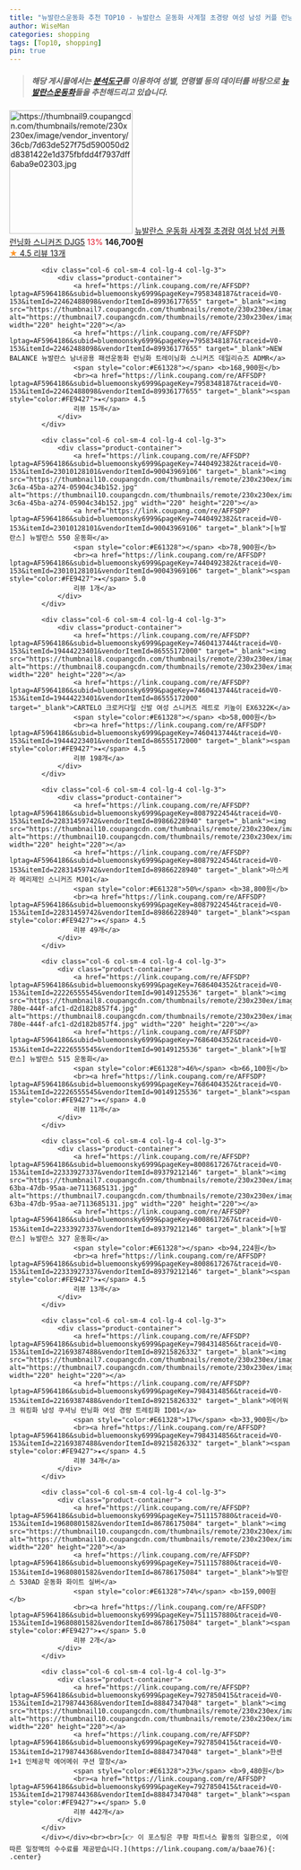 ```yaml
---
title: "뉴발란스운동화 추천 TOP10 - 뉴발란스 운동화 사계절 초경량 여성 남성 커플 런닝화 스니커즈 DJG5"
author: WiseMan
categories: shopping
tags: [Top10, shopping]
pin: true
---
```


> ##### 해당 게시물에서는 [**분석도구**](https://itemscout.io/)를 이용하여 **성별**, **연령별** 등의 데이터를 바탕으로 [**뉴발란스운동화**](https://link.coupang.com/a/baae76)들을 추천해드리고 있습니다.
<div class="container"><div class="row">
            <div class="col-6 col-sm-4 col-lg-4 col-lg-3">
                <div class="product-container">
                    <a href="https://link.coupang.com/re/AFFSDP?lptag=AF5964186&subid=bluemoonsky6999&pageKey=8084956018&traceid=V0-153&itemId=22847844520&vendorItemId=89968588616" target="_blank"><img src="https://thumbnail9.coupangcdn.com/thumbnails/remote/230x230ex/image/vendor_inventory/36cb/7d63de527f75d590050d2d8381422e1d375fbfdd4f7937dff6aba9e02303.jpg" alt="https://thumbnail9.coupangcdn.com/thumbnails/remote/230x230ex/image/vendor_inventory/36cb/7d63de527f75d590050d2d8381422e1d375fbfdd4f7937dff6aba9e02303.jpg" width="220" height="220"></a>
                    <a href="https://link.coupang.com/re/AFFSDP?lptag=AF5964186&subid=bluemoonsky6999&pageKey=8084956018&traceid=V0-153&itemId=22847844520&vendorItemId=89968588616" target="_blank">뉴발란스 운동화 사계절 초경량 여성 남성 커플 런닝화 스니커즈 DJG5</a>
                    <span style="color:#E61328">13%</span> <b>146,700원</b>
                    <br><a href="https://link.coupang.com/re/AFFSDP?lptag=AF5964186&subid=bluemoonsky6999&pageKey=8084956018&traceid=V0-153&itemId=22847844520&vendorItemId=89968588616" target="_blank"><span style="color:#FE9427">★</span> 4.5
                    리뷰 13개</a>
                </div>
            </div>
            
            <div class="col-6 col-sm-4 col-lg-4 col-lg-3">
                <div class="product-container">
                    <a href="https://link.coupang.com/re/AFFSDP?lptag=AF5964186&subid=bluemoonsky6999&pageKey=7958348187&traceid=V0-153&itemId=22462488098&vendorItemId=89936177655" target="_blank"><img src="https://thumbnail7.coupangcdn.com/thumbnails/remote/230x230ex/image/vendor_inventory/5907/f502d48024a91dc5a05d2462c687525d3eaafbdd59402ac1816377ba51d5.png" alt="https://thumbnail7.coupangcdn.com/thumbnails/remote/230x230ex/image/vendor_inventory/5907/f502d48024a91dc5a05d2462c687525d3eaafbdd59402ac1816377ba51d5.png" width="220" height="220"></a>
                    <a href="https://link.coupang.com/re/AFFSDP?lptag=AF5964186&subid=bluemoonsky6999&pageKey=7958348187&traceid=V0-153&itemId=22462488098&vendorItemId=89936177655" target="_blank">NEW BALANCE 뉴발란스 남녀공용 패션운동화 런닝화 트레이닝화 스니커즈 데일리슈즈 ADMR</a>
                    <span style="color:#E61328"></span> <b>168,900원</b>
                    <br><a href="https://link.coupang.com/re/AFFSDP?lptag=AF5964186&subid=bluemoonsky6999&pageKey=7958348187&traceid=V0-153&itemId=22462488098&vendorItemId=89936177655" target="_blank"><span style="color:#FE9427">★</span> 4.5
                    리뷰 15개</a>
                </div>
            </div>
            
            <div class="col-6 col-sm-4 col-lg-4 col-lg-3">
                <div class="product-container">
                    <a href="https://link.coupang.com/re/AFFSDP?lptag=AF5964186&subid=bluemoonsky6999&pageKey=7440492382&traceid=V0-153&itemId=23010128101&vendorItemId=90043969106" target="_blank"><img src="https://thumbnail10.coupangcdn.com/thumbnails/remote/230x230ex/image/retail/images/2024/05/21/18/3/03e9533e-3c6a-45ba-a274-05904c34b152.jpg" alt="https://thumbnail10.coupangcdn.com/thumbnails/remote/230x230ex/image/retail/images/2024/05/21/18/3/03e9533e-3c6a-45ba-a274-05904c34b152.jpg" width="220" height="220"></a>
                    <a href="https://link.coupang.com/re/AFFSDP?lptag=AF5964186&subid=bluemoonsky6999&pageKey=7440492382&traceid=V0-153&itemId=23010128101&vendorItemId=90043969106" target="_blank">[뉴발란스] 뉴발란스 550 운동화</a>
                    <span style="color:#E61328"></span> <b>78,900원</b>
                    <br><a href="https://link.coupang.com/re/AFFSDP?lptag=AF5964186&subid=bluemoonsky6999&pageKey=7440492382&traceid=V0-153&itemId=23010128101&vendorItemId=90043969106" target="_blank"><span style="color:#FE9427">★</span> 5.0
                    리뷰 1개</a>
                </div>
            </div>
            
            <div class="col-6 col-sm-4 col-lg-4 col-lg-3">
                <div class="product-container">
                    <a href="https://link.coupang.com/re/AFFSDP?lptag=AF5964186&subid=bluemoonsky6999&pageKey=7460413744&traceid=V0-153&itemId=19444223401&vendorItemId=86555172000" target="_blank"><img src="https://thumbnail8.coupangcdn.com/thumbnails/remote/230x230ex/image/vendor_inventory/dcc9/588e95f9080643d3df33281909d47864cd176f2144da5d1095d969444ea5.png" alt="https://thumbnail8.coupangcdn.com/thumbnails/remote/230x230ex/image/vendor_inventory/dcc9/588e95f9080643d3df33281909d47864cd176f2144da5d1095d969444ea5.png" width="220" height="220"></a>
                    <a href="https://link.coupang.com/re/AFFSDP?lptag=AF5964186&subid=bluemoonsky6999&pageKey=7460413744&traceid=V0-153&itemId=19444223401&vendorItemId=86555172000" target="_blank">CARTELO 크로커다일 신발 여성 스니커즈 레트로 키높이 EX6322K</a>
                    <span style="color:#E61328"></span> <b>58,000원</b>
                    <br><a href="https://link.coupang.com/re/AFFSDP?lptag=AF5964186&subid=bluemoonsky6999&pageKey=7460413744&traceid=V0-153&itemId=19444223401&vendorItemId=86555172000" target="_blank"><span style="color:#FE9427">★</span> 4.5
                    리뷰 198개</a>
                </div>
            </div>
            
            <div class="col-6 col-sm-4 col-lg-4 col-lg-3">
                <div class="product-container">
                    <a href="https://link.coupang.com/re/AFFSDP?lptag=AF5964186&subid=bluemoonsky6999&pageKey=8087922454&traceid=V0-153&itemId=22831459742&vendorItemId=89866228940" target="_blank"><img src="https://thumbnail10.coupangcdn.com/thumbnails/remote/230x230ex/image/vendor_inventory/0865/5c865d91b8a2fa741f5c3294004005ae73f90e25a37a5194d1f88bb557cc.jpg" alt="https://thumbnail10.coupangcdn.com/thumbnails/remote/230x230ex/image/vendor_inventory/0865/5c865d91b8a2fa741f5c3294004005ae73f90e25a37a5194d1f88bb557cc.jpg" width="220" height="220"></a>
                    <a href="https://link.coupang.com/re/AFFSDP?lptag=AF5964186&subid=bluemoonsky6999&pageKey=8087922454&traceid=V0-153&itemId=22831459742&vendorItemId=89866228940" target="_blank">마스케라 메리제인 스니커즈 MJ01</a>
                    <span style="color:#E61328">50%</span> <b>38,800원</b>
                    <br><a href="https://link.coupang.com/re/AFFSDP?lptag=AF5964186&subid=bluemoonsky6999&pageKey=8087922454&traceid=V0-153&itemId=22831459742&vendorItemId=89866228940" target="_blank"><span style="color:#FE9427">★</span> 4.5
                    리뷰 49개</a>
                </div>
            </div>
            
            <div class="col-6 col-sm-4 col-lg-4 col-lg-3">
                <div class="product-container">
                    <a href="https://link.coupang.com/re/AFFSDP?lptag=AF5964186&subid=bluemoonsky6999&pageKey=7686404352&traceid=V0-153&itemId=22226555545&vendorItemId=90149125536" target="_blank"><img src="https://thumbnail8.coupangcdn.com/thumbnails/remote/230x230ex/image/retail/images/2024/05/31/11/4/8da83c12-780e-444f-afc1-d2d182b857f4.jpg" alt="https://thumbnail8.coupangcdn.com/thumbnails/remote/230x230ex/image/retail/images/2024/05/31/11/4/8da83c12-780e-444f-afc1-d2d182b857f4.jpg" width="220" height="220"></a>
                    <a href="https://link.coupang.com/re/AFFSDP?lptag=AF5964186&subid=bluemoonsky6999&pageKey=7686404352&traceid=V0-153&itemId=22226555545&vendorItemId=90149125536" target="_blank">[뉴발란스] 뉴발란스 515 운동화</a>
                    <span style="color:#E61328">46%</span> <b>66,100원</b>
                    <br><a href="https://link.coupang.com/re/AFFSDP?lptag=AF5964186&subid=bluemoonsky6999&pageKey=7686404352&traceid=V0-153&itemId=22226555545&vendorItemId=90149125536" target="_blank"><span style="color:#FE9427">★</span> 4.0
                    리뷰 11개</a>
                </div>
            </div>
            
            <div class="col-6 col-sm-4 col-lg-4 col-lg-3">
                <div class="product-container">
                    <a href="https://link.coupang.com/re/AFFSDP?lptag=AF5964186&subid=bluemoonsky6999&pageKey=8008617267&traceid=V0-153&itemId=22333927337&vendorItemId=89379212146" target="_blank"><img src="https://thumbnail7.coupangcdn.com/thumbnails/remote/230x230ex/image/retail/images/2024/04/04/14/7/875f0d4f-63ba-47db-95aa-ae7113685131.jpg" alt="https://thumbnail7.coupangcdn.com/thumbnails/remote/230x230ex/image/retail/images/2024/04/04/14/7/875f0d4f-63ba-47db-95aa-ae7113685131.jpg" width="220" height="220"></a>
                    <a href="https://link.coupang.com/re/AFFSDP?lptag=AF5964186&subid=bluemoonsky6999&pageKey=8008617267&traceid=V0-153&itemId=22333927337&vendorItemId=89379212146" target="_blank">[뉴발란스] 뉴발란스 327 운동화</a>
                    <span style="color:#E61328"></span> <b>94,224원</b>
                    <br><a href="https://link.coupang.com/re/AFFSDP?lptag=AF5964186&subid=bluemoonsky6999&pageKey=8008617267&traceid=V0-153&itemId=22333927337&vendorItemId=89379212146" target="_blank"><span style="color:#FE9427">★</span> 4.5
                    리뷰 13개</a>
                </div>
            </div>
            
            <div class="col-6 col-sm-4 col-lg-4 col-lg-3">
                <div class="product-container">
                    <a href="https://link.coupang.com/re/AFFSDP?lptag=AF5964186&subid=bluemoonsky6999&pageKey=7984314856&traceid=V0-153&itemId=22169387488&vendorItemId=89215826332" target="_blank"><img src="https://thumbnail7.coupangcdn.com/thumbnails/remote/230x230ex/image/vendor_inventory/fede/ea2e674a15845053ada001cdf71e7a0a4747174a4fa218f58e2d02b6c03e.jpg" alt="https://thumbnail7.coupangcdn.com/thumbnails/remote/230x230ex/image/vendor_inventory/fede/ea2e674a15845053ada001cdf71e7a0a4747174a4fa218f58e2d02b6c03e.jpg" width="220" height="220"></a>
                    <a href="https://link.coupang.com/re/AFFSDP?lptag=AF5964186&subid=bluemoonsky6999&pageKey=7984314856&traceid=V0-153&itemId=22169387488&vendorItemId=89215826332" target="_blank">에어워크 워킹화 남성 쿠셔닝 런닝화 여성 경량 트레킹화 ID01</a>
                    <span style="color:#E61328">17%</span> <b>33,900원</b>
                    <br><a href="https://link.coupang.com/re/AFFSDP?lptag=AF5964186&subid=bluemoonsky6999&pageKey=7984314856&traceid=V0-153&itemId=22169387488&vendorItemId=89215826332" target="_blank"><span style="color:#FE9427">★</span> 4.5
                    리뷰 34개</a>
                </div>
            </div>
            
            <div class="col-6 col-sm-4 col-lg-4 col-lg-3">
                <div class="product-container">
                    <a href="https://link.coupang.com/re/AFFSDP?lptag=AF5964186&subid=bluemoonsky6999&pageKey=7511157880&traceid=V0-153&itemId=19680801582&vendorItemId=86786175084" target="_blank"><img src="https://thumbnail10.coupangcdn.com/thumbnails/remote/230x230ex/image/vendor_inventory/13cd/4a291888bcd89919ba9f0ff13fef3798b332d65010f169d50d74d60e27f5.jpeg" alt="https://thumbnail10.coupangcdn.com/thumbnails/remote/230x230ex/image/vendor_inventory/13cd/4a291888bcd89919ba9f0ff13fef3798b332d65010f169d50d74d60e27f5.jpeg" width="220" height="220"></a>
                    <a href="https://link.coupang.com/re/AFFSDP?lptag=AF5964186&subid=bluemoonsky6999&pageKey=7511157880&traceid=V0-153&itemId=19680801582&vendorItemId=86786175084" target="_blank">뉴발란스 530AD 운동화 화이트 실버</a>
                    <span style="color:#E61328">74%</span> <b>159,000원</b>
                    <br><a href="https://link.coupang.com/re/AFFSDP?lptag=AF5964186&subid=bluemoonsky6999&pageKey=7511157880&traceid=V0-153&itemId=19680801582&vendorItemId=86786175084" target="_blank"><span style="color:#FE9427">★</span> 5.0
                    리뷰 2개</a>
                </div>
            </div>
            
            <div class="col-6 col-sm-4 col-lg-4 col-lg-3">
                <div class="product-container">
                    <a href="https://link.coupang.com/re/AFFSDP?lptag=AF5964186&subid=bluemoonsky6999&pageKey=7927850415&traceid=V0-153&itemId=21798744368&vendorItemId=88847347048" target="_blank"><img src="https://thumbnail10.coupangcdn.com/thumbnails/remote/230x230ex/image/vendor_inventory/224b/d32ad8239e2bbc03b96c71388b72779a5576d10d6b95b15919d51d625740.png" alt="https://thumbnail10.coupangcdn.com/thumbnails/remote/230x230ex/image/vendor_inventory/224b/d32ad8239e2bbc03b96c71388b72779a5576d10d6b95b15919d51d625740.png" width="220" height="220"></a>
                    <a href="https://link.coupang.com/re/AFFSDP?lptag=AF5964186&subid=bluemoonsky6999&pageKey=7927850415&traceid=V0-153&itemId=21798744368&vendorItemId=88847347048" target="_blank">한센 1+1 인체공학 에어메쉬 쿠션 깔창</a>
                    <span style="color:#E61328">23%</span> <b>9,480원</b>
                    <br><a href="https://link.coupang.com/re/AFFSDP?lptag=AF5964186&subid=bluemoonsky6999&pageKey=7927850415&traceid=V0-153&itemId=21798744368&vendorItemId=88847347048" target="_blank"><span style="color:#FE9427">★</span> 5.0
                    리뷰 442개</a>
                </div>
            </div>
            </div></div><br><br>[👉 이 포스팅은 쿠팡 파트너스 활동의 일환으로, 이에 따른 일정액의 수수료를 제공받습니다.](https://link.coupang.com/a/baae76){: .center}